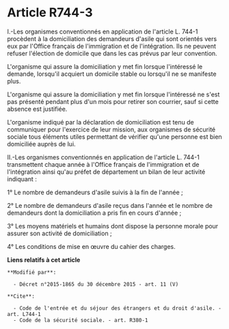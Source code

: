 # Article R744-3

I.-Les organismes conventionnés en application de l'article L. 744-1 procèdent à la domiciliation des demandeurs d'asile qui
sont orientés vers eux par l'Office français de l'immigration et de l'intégration. Ils ne peuvent refuser l'élection de
domicile que dans les cas prévus par leur convention. 

L'organisme qui assure la domiciliation y met fin lorsque l'intéressé le demande, lorsqu'il acquiert un domicile stable ou
lorsqu'il ne se manifeste plus. 

L'organisme qui assure la domiciliation y met fin lorsque l'intéressé ne s'est pas présenté pendant plus d'un mois pour
retirer son courrier, sauf si cette absence est justifiée. 

L'organisme indiqué par la déclaration de domiciliation est tenu de communiquer pour l'exercice de leur mission, aux
organismes de sécurité sociale tous éléments utiles permettant de vérifier qu'une personne est bien domiciliée auprès de
lui. 

II.-Les organismes conventionnés en application de l'article L. 744-1 transmettent chaque année à l'Office français de
l'immigration et de l'intégration ainsi qu'au préfet de département un bilan de leur activité indiquant : 

1° Le nombre de demandeurs d'asile suivis à la fin de l'année ; 

2° Le nombre de demandeurs d'asile reçus dans l'année et le nombre de demandeurs dont la domiciliation a pris fin en cours
d'année ; 

3° Les moyens matériels et humains dont dispose la personne morale pour assurer son activité de domiciliation ; 

4° Les conditions de mise en œuvre du cahier des charges.

**Liens relatifs à cet article**

	**Modifié par**:

	  - Décret n°2015-1865 du 30 décembre 2015 - art. 11 (V)

	**Cite**:

	  - Code de l'entrée et du séjour des étrangers et du droit d'asile. - art. L744-1
	  - Code de la sécurité sociale. - art. R380-1
